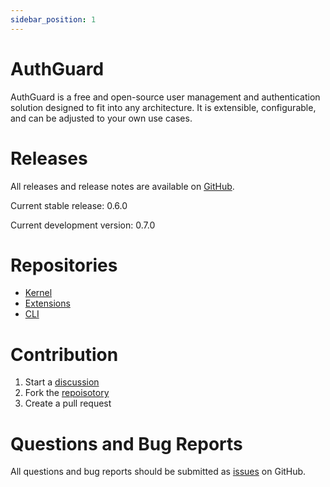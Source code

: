 ```yaml
---
sidebar_position: 1
---
```


# AuthGuard
AuthGuard is a free and open-source user management and authentication solution
designed to fit into any architecture. It is extensible, configurable, and can be
adjusted to your own use cases.

# Releases
All releases and release notes are available on [GitHub](https://github.com/AuthGuard/AuthGuard/releases).

Current stable release: 0.6.0

Current development version: 0.7.0

# Repositories
* [Kernel](https://github.com/AuthGuard/AuthGuard)
* [Extensions](https://github.com/AuthGuard/extensions)
* [CLI](https://github.com/AuthGuard/authg-cli)

# Contribution
1. Start a [discussion](https://github.com/AuthGuard/AuthGuard/issues)
2. Fork the [repoisotory](https://github.com/AuthGuard/AuthGuard)
3. Create a pull request

# Questions and Bug Reports
All questions and bug reports should be submitted as [issues](https://github.com/AuthGuard/AuthGuard/issues) on GitHub.

